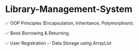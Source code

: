 # Library-Management-System

✅ OOP Principles (Encapsulation, Inheritance, Polymorphism).

✅ Book Borrowing & Returning.

✅ User Registration
✅ Data Storage using ArrayList

